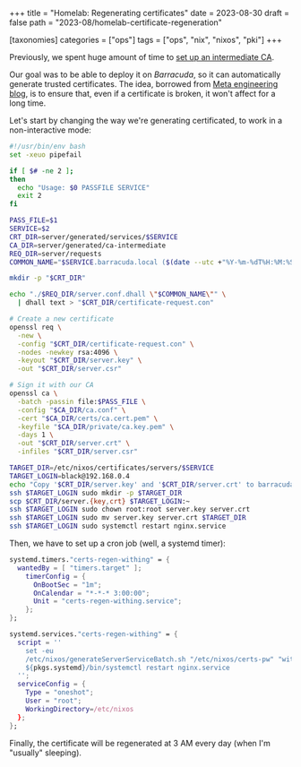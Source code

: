 +++
title = "Homelab: Regenerating certificates"
date = 2023-08-30
draft = false
path = "2023-08/homelab-certificate-regeneration"

[taxonomies]
categories = ["ops"]
tags = ["ops", "nix", "nixos", "pki"]
+++

Previously, we spent huge amount of time to [set up an intermediate CA](@/blog/2023-08-27-homelab-intermediate-ca.md).

Our goal was to be able to deploy it on _Barracuda_, so it can automatically generate trusted certificates.
The idea, borrowed from [Meta engineering blog](https://engineering.fb.com/2023/08/07/security/short-lived-certificates-protect-tls-secrets/), is to ensure that, even if a certificate is broken, it won't affect for a long time.

Let's start by changing the way we're generating certificated, to work in a non-interactive mode:

```bash
#!/usr/bin/env bash
set -xeuo pipefail

if [ $# -ne 2 ];
then
  echo "Usage: $0 PASSFILE SERVICE"
  exit 2
fi

PASS_FILE=$1
SERVICE=$2
CRT_DIR=server/generated/services/$SERVICE
CA_DIR=server/generated/ca-intermediate
REQ_DIR=server/requests
COMMON_NAME="$SERVICE.barracuda.local ($(date --utc +"%Y-%m-%dT%H:%M:%SZ"))"

mkdir -p "$CRT_DIR"

echo "./$REQ_DIR/server.conf.dhall \"$COMMON_NAME\"" \
  | dhall text > "$CRT_DIR/certificate-request.con"

# Create a new certificate
openssl req \
  -new \
  -config "$CRT_DIR/certificate-request.con" \
  -nodes -newkey rsa:4096 \
  -keyout "$CRT_DIR/server.key" \
  -out "$CRT_DIR/server.csr"

# Sign it with our CA
openssl ca \
  -batch -passin file:$PASS_FILE \
  -config "$CA_DIR/ca.conf" \
  -cert "$CA_DIR/certs/ca.cert.pem" \
  -keyfile "$CA_DIR/private/ca.key.pem" \
  -days 1 \
  -out "$CRT_DIR/server.crt" \
  -infiles "$CRT_DIR/server.csr"

TARGET_DIR=/etc/nixos/certificates/servers/$SERVICE
TARGET_LOGIN=black@192.168.0.4
echo "Copy '$CRT_DIR/server.key' and '$CRT_DIR/server.crt' to barracuda@$TARGET_DIR"
ssh $TARGET_LOGIN sudo mkdir -p $TARGET_DIR
scp $CRT_DIR/server.{key,crt} $TARGET_LOGIN:~
ssh $TARGET_LOGIN sudo chown root:root server.key server.crt
ssh $TARGET_LOGIN sudo mv server.key server.crt $TARGET_DIR
ssh $TARGET_LOGIN sudo systemctl restart nginx.service
```

Then, we have to set up a cron job (well, a systemd timer):

```nix
systemd.timers."certs-regen-withing" = {
  wantedBy = [ "timers.target" ];
    timerConfig = {
      OnBootSec = "1m";
      OnCalendar = "*-*-* 3:00:00";
      Unit = "certs-regen-withing.service";
    };
};

systemd.services."certs-regen-withing" = {
  script = ''
    set -eu
    /etc/nixos/generateServerServiceBatch.sh "/etc/nixos/certs-pw" "withing"
    ${pkgs.systemd}/bin/systemctl restart nginx.service
  '';
  serviceConfig = {
    Type = "oneshot";
    User = "root";
    WorkingDirectory=/etc/nixos
  };
};
```

Finally, the certificate will be regenerated at 3 AM every day (when I'm "usually" sleeping).
